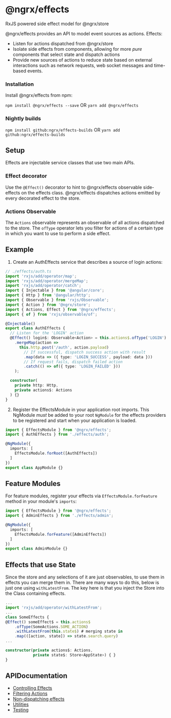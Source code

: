 # @ngrx/effects

RxJS powered side effect model for @ngrx/store

@ngrx/effects provides an API to model event sources as actions. Effects:

- Listen for actions dispatched from @ngrx/store
- Isolate side effects from components, allowing for more _pure_ components that select state and dispatch actions
- Provide new sources of actions to reduce state based on external
interactions such as network requests, web socket messages and time-based events.

### Installation
Install @ngrx/effects from npm:

`npm install @ngrx/effects --save` OR `yarn add @ngrx/effects`


### Nightly builds

`npm install github:ngrx/effects-builds` OR `yarn add github:ngrx/effects-builds`

## Setup

Effects are injectable service classes that use two main APIs.

### Effect decorator

Use the `@Effect()` decorator to hint to @ngrx/effects observable side-effects
on the effects class. @ngrx/effects dispatches actions emitted by every decorated
effect to the store.

### Actions Observable

The `Actions` observable represents an observable of all actions dispatched to the
store. The `ofType` operator lets you filter for actions of a certain type in which you
want to use to perform a side effect.

## Example
1. Create an AuthEffects service that describes a source of login actions:

```ts
// ./effects/auth.ts
import 'rxjs/add/operator/map';
import 'rxjs/add/operator/mergeMap';
import 'rxjs/add/operator/catch';
import { Injectable } from '@angular/core';
import { Http } from '@angular/http';
import { Observable } from 'rxjs/Observable';
import { Action } from '@ngrx/store';
import { Actions, Effect } from '@ngrx/effects';
import { of } from 'rxjs/observable/of';

@Injectable()
export class AuthEffects {
  // Listen for the 'LOGIN' action
  @Effect() login$: Observable<Action> = this.actions$.ofType('LOGIN')
    .mergeMap(action =>
      this.http.post('/auth', action.payload)
        // If successful, dispatch success action with result
        .map(data => ({ type: 'LOGIN_SUCCESS', payload: data }))
        // If request fails, dispatch failed action
        .catch(() => of({ type: 'LOGIN_FAILED' }))
    );

  constructor(
    private http: Http,
    private actions$: Actions
  ) {}
}
```

2. Register the EffectsModule in your application root imports. This NgModule *must* be added to
your root `NgModule` for the effects providers to be registered and start when your application is loaded.

```ts
import { EffectsModule } from '@ngrx/effects';
import { AuthEffects } from './effects/auth';

@NgModule({
  imports: [
    EffectsModule.forRoot([AuthEffects])
  ]
})
export class AppModule {}
```

## Feature Modules

For feature modules, register your effects via `EffectsModule.forFeature` method in your module's `imports`:

```ts
import { EffectsModule } from '@ngrx/effects';
import { AdminEffects } from './effects/admin';

@NgModule({
  imports: [
    EffectsModule.forFeature([AdminEffects])
  ]
})
export class AdminModule {}
```
## Effects that use State
Since the store and any selections of it are just observables, to use them in effects you can merge them in. There are many ways to do this, below is just one using `withLatestFrom`. The key here is that you inject the Store into the Class containing effects. 

```ts
...
import 'rxjs/add/operator/withLatestFrom';
...
class SomeEffects {
@Effect() someEffect$ = this.actions$
    .ofType(SomeActions.SOME_ACTION)
    .withLatestFrom(this.state$) # merging state in
    .map(([action, state]) => state.search.query)
... 

constructor(private actions$: Actions,
            private state$: Store<AppState>) { }
}
```

## APIDocumentation
- [Controlling Effects](./api.md#controlling-effects)
- [Filtering Actions](./api.md#oftype)
- [Non-dispatching effects](./api.md#non-dispatching-effects)
- [Utilities](./api.md#utilities)
- [Testing](./testing.md)
